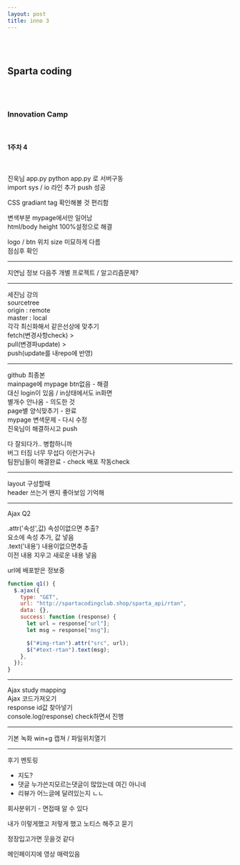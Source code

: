 ```yaml
---
layout: post
title: inno 3
---
```


<br><br>

## Sparta coding

<br><br>

### Innovation Camp

<br>

#### 1주차 4

<br>

진욱님
app.py
python app.py 로 서버구동 <br>
import sys / io 라인 추가 push 성공

CSS gradiant tag 확인해볼 것 편리함

변색부분 mypage에서만 일어남 <br>
html/body height 100%설정으로 해결

logo / btn 위치 size 미묘하게 다름 <br>
점심후 확인

---

지연님 정보
다음주 개별 프로젝트 / 알고리즘문제?

---

세진님 강의 <br>
sourcetree <br>
origin : remote <br>
master : local <br>
각각 최신화해서 같은선상에 맞추기 <br>
fetch(변경사항check) > <br>
pull(변경파update) > <br>
push(update를 내repo에 반영) <br>

---

github 최종본 <br>
mainpage에 mypage btn없음 - 해결 <br>
대신 login이 있음 / in상태에서도 in화면 <br>
별개수 안나옴 - 의도한 것 <br>
page별 양식맞추기 - 완료 <br>
mypage 변색문제 - 다시 수정 <br>
진욱님이 해결하시고 push <br>

다 잘되다가.. 병합하니까 <br>
버그 터짐 너무 무섭다 이런거구나 <br>
팀원님들이 해결완료 - check 배포 작동check

---

layout 구성할때 <br>
header 쓰는거 왠지 좋아보임 기억해

---

Ajax Q2

.attr('속성',값) 속성이없으면 추출? <br>
요소에 속성 추가, 값 넣음 <br>
.text('내용') 내용이없으면추출 <br>
이전 내용 지우고 새로운 내용 넣음 <br>

url에 배포받은 정보중

```javascript
function q1() {
  $.ajax({
    type: "GET",
    url: "http://spartacodingclub.shop/sparta_api/rtan",
    data: {},
    success: function (response) {
      let url = response["url"];
      let msg = response["msg"];

      $("#img-rtan").attr("src", url);
      $("#text-rtan").text(msg);
    },
  });
}
```

---

Ajax study mapping <br>
Ajax 코드가져오기 <br>
response id값 찾아넣기 <br>
console.log(response) check하면서 진행

---

기본 녹화 win+g 캡쳐 / 파일위치열기

---

후기 멘토링

- 지도?
- 댓글 누가쓴지모르는댓글이 많았는데 여긴 아니네
- 리뷰가 어느글에 달려있는지 ㄴㄴ

회사분위기 - 면접때 알 수 있다

내가 이렇게했고 저렇게 했고 노티스 해주고 묻기 <br>

정장입고가면 웃을것 같다

메인페이지에 영상 매력있음
